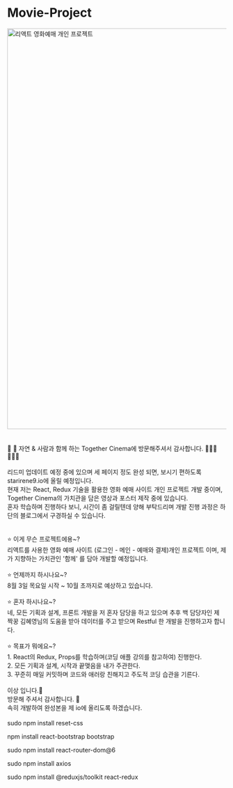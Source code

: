 # Movie-Project
<div>
<img width="921" alt="리액트 영화예매 개인 프로젝트" src="https://github.com/starirene9/React-Movie-Project/assets/126743003/b5457981-ac97-4c72-a571-3aebd672787a">
</div>
<br>
<br>
 🍃 🌴 자연 & 사람과 함께 하는 Together Cinema에 방문해주셔서 감사합니다. 👨‍👩‍👦 🙆🏻‍♀️<br><br>
리드미 업데이트 예정 중에 있으며 세 페이지 정도 완성 되면, 보시기 편하도록 starirene9.io에 올릴 예정입니다. <br>
현재 저는 React, Redux 기술을 활용한 영화 예매 사이트 개인 프로젝트 개발 중이며, Together Cinema의 가치관을 담은 영상과 포스터 제작 중에 있습니다.<br>
혼자 학습하며 진행하다 보니, 시간이 좀 걸릴텐데 양해 부탁드리며 개발 진행 과정은 하단의 블로그에서 구경하실 수 있습니다. <br>
<link https://bitnara999.com/%eb%a6%ac%ec%95%a1%ed%8a%b8%eb%a5%bc-%ec%82%ac%ec%9a%a9%ed%95%9c-%ec%98%81%ed%99%94-%ec%98%88%eb%a7%a4-%ec%82%ac%ec%9d%b4%ed%8a%b8-%ec%84%a4%ea%b3%84-%ec%8b%9c%ec%9e%91/>
<br>
<br>
⭐️ 이게 무슨 프로젝트에용~? <br>
리액트를 사용한 영화 예매 사이트 (로그인 - 메인 - 예매와 결제)개인 프로젝트 이며, 제가 지향하는 가치관인 '함께' 를 담아 개발할 예정입니다. <br>
<br>
⭐️ 언제까지 하시나요~? <br>
8월 3일 목요일 시작 ~ 10월 초까지로 예상하고 있습니다. <br>
<br>
⭐️ 혼자 하시나요~? <br>
네, 모든 기획과 설계, 프론트 개발을 저 혼자 담당을 하고 있으며 추후 백 담당자인 제 짝꿍 김혜영님의 도움을 받아 데이터를 주고 받으며 Restful 한 개발을 진행하고자 합니다. <br>
<br>
⭐️ 목표가 뭐에요~? <br>
1. React의 Redux, Props를 학습하며(코딩 애플 강의를 참고하여) 진행한다. <br>
2. 모든 기획과 설계, 시작과 끝맺음을 내가 주관한다. <br>
3. 꾸준히 매일 커밋하며 코드와 애러랑 친해지고 주도적 코딩 습관을 기른다.<br>
 <br>
이상 입니다.🩷 <br>
방문해 주셔서 감사합니다. 🩷 <br>
속히 개발하여 완성본을 제 io에 올리도록 하겠습니다.<br>
<br>
sudo npm install reset-css

npm install react-bootstrap bootstrap

sudo npm install react-router-dom@6

sudo npm install axios

sudo npm install @reduxjs/toolkit react-redux


